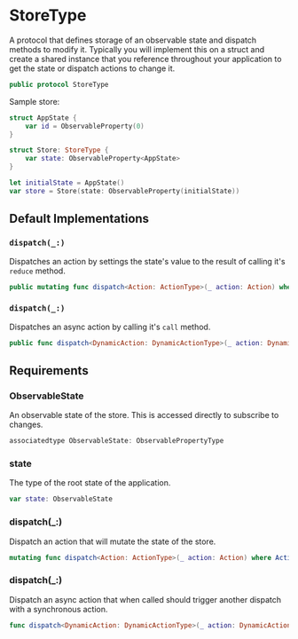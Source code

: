 # StoreType

A protocol that defines storage of an observable state and dispatch methods to
modify it. Typically you will implement this on a struct and create a shared
instance that you reference throughout your application to get the state or
dispatch actions to change it.

``` swift
public protocol StoreType 
```

Sample store:

``` swift
struct AppState {
    var id = ObservableProperty(0)
}

struct Store: StoreType {
    var state: ObservableProperty<AppState>
}

let initialState = AppState()
var store = Store(state: ObservableProperty(initialState))
```

## Default Implementations

### `dispatch(_:)`

Dispatches an action by settings the state's value to the result of
calling it's `reduce` method.

``` swift
public mutating func dispatch<Action: ActionType>(_ action: Action) where Action.StateValueType == ObservableState.ValueType 
```

### `dispatch(_:)`

Dispatches an async action by calling it's `call` method.

``` swift
public func dispatch<DynamicAction: DynamicActionType>(_ action: DynamicAction) -> DynamicAction.ResponseType 
```

## Requirements

### ObservableState

An observable state of the store. This is accessed directly to subscribe to
changes.

``` swift
associatedtype ObservableState: ObservablePropertyType
```

### state

The type of the root state of the application.

``` swift
var state: ObservableState 
```

> 

### dispatch(\_:​)

Dispatch an action that will mutate the state of the store.

``` swift
mutating func dispatch<Action: ActionType>(_ action: Action) where Action.StateValueType == ObservableState.ValueType
```

### dispatch(\_:​)

Dispatch an async action that when called should trigger another dispatch
with a synchronous action.

``` swift
func dispatch<DynamicAction: DynamicActionType>(_ action: DynamicAction) -> DynamicAction.ResponseType
```
